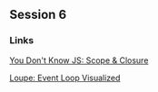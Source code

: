 ## Session 6

### Links

<a href="https://github.com/getify/You-Dont-Know-JS/tree/master/scope%20%26%20closures">
You Don't Know JS: Scope & Closure</a>

<a href="http://latentflip.com/loupe/">Loupe: Event Loop Visualized</a>


